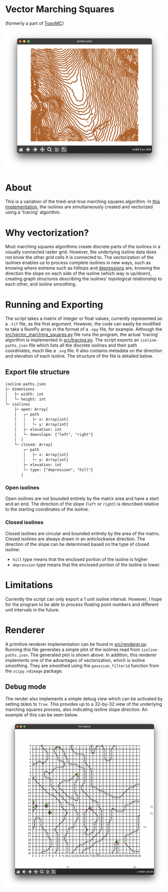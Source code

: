 # Vector Marching Squares

(formerly a part of [TopoMC](https://github.com/ryan-mooore/topomc))

![Example render](images/render.png)

# About

This is a variation of the tried-and-true marching squares algorithm. In [this implementation](src/vector_marching_squares.py), the isolines are simultaneously created and vectorized using a 'tracing' algorithm.

# Why vectorization?

Most marching squares algorithms create discrete parts of the isolines in a visually connected raster grid. However, the underlying isoline data does not know the other grid cells it is connected to. The vectorization of the isolines enables us to process complete isolines in new ways, such as knowing where extrema such as hilltops and [depressions](<https://en.wikipedia.org/wiki/Depression_(geology)>) are, knowing the direction the slope on each side of the isoline (which way is up/down), creating graph structures describing the isolines' topological relationship to each other, and isoline smoothing.

# Running and Exporting

The script takes a matrix of integer or float values, currently represented as a `.tif` file, as the first argument. However, the code can easily be modified to take a NumPy array in the format of a `.npy` file, for example.
Although the [src/vector_marching_squares.py](src/vector_marching_squares.py) file runs the program, the actual 'tracing' algorithm is implemented in [src/tracing.py](src/tracing.py). The script exports an `isoline-paths.json` file which lists all the discrete isolines and their path coordinates, much like a `.svg` file. It also contains metadata on the direction and elevation of each isoline. The structure of the file is detailed below.

## Export file structure

```
isoline-paths.json
├─ dimensions
│   ├─ width: int
│   └─ height: int
└─ isolines
    ├─ open: Array[
    │   ┌─ path
    │   │   ├─ x: Array[int]
    │   │   └─ y: Array[int]
    │   ├─ elevation: int
    │   └─ downslope: {"left", "right"}
    │  ]
    └─ closed: Array[
        ┌─ path
        │   ├─ x: Array[int]
        │   └─ y: Array[int]
        ├─ elevation: int
        └─ type: {"depression", "hill"}
       ]
```

### Open isolines

Open isolines are not bounded entirely by the matrix area and have a start and an end. The direction of the slope (`left` or `right`) is described relative to the starting coordinates of the isoline.

### Closed isolines

Closed isolines are circular and bounded entirely by the area of the matrix. Closed isolines are always drawn in an anticlockwise direction. The direction of the slope can be determined based on the type of closed isoline:

- `hill` type means that the enclosed portion of the isoline is higher
- `depression` type means that the enclosed portion of the isoline is lower.

# Limitations

Currently the script can only export a 1 unit isoline interval. However, I hope for the program to be able to process floating point numbers and different unit intervals in the future.

# Renderer

A primitive renderer implementation can be found in [src/renderer.py](src/renderer.py). Running this file generates a simple plot of the isolines read from `isoline-paths.json`. The generated plot is shown above. In addition, this renderer implements one of the advantages of vectorization, which is isoline smoothing. They are smoothed using the `gaussian_filter1d` function from the `scipy.ndimage` package.

## Debug mode

The render also implements a simple debug view which can be activated by setting `DEBUG` to `True`. This provides up to a 32-by-32 view of the underlying marching squares process, also indicating isoline slope direction. An example of this can be seen below.
![Example debug render](images/debug.png)
